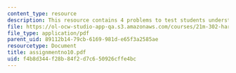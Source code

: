 ```yaml
---
content_type: resource
description: This resource contains 4 problems to test students understanding.
file: https://ol-ocw-studio-app-qa.s3.amazonaws.com/courses/21m-302-harmony-and-counterpoint-ii-spring-2005/f4b8d344f28b84f2d7c650926cffe4bc_assignmentno10.pdf
file_type: application/pdf
parent_uid: 89112b14-79cb-6169-981d-e65f3a2585ae
resourcetype: Document
title: assignmentno10.pdf
uid: f4b8d344-f28b-84f2-d7c6-50926cffe4bc
---
```

